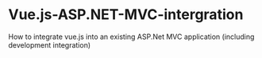 # Vue.js-ASP.NET-MVC-intergration
How to integrate vue.js into an existing ASP.Net MVC application (including development integration)
